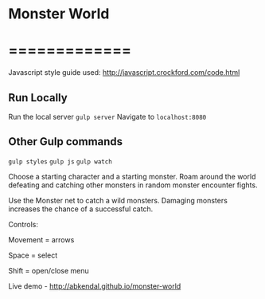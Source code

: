 # Monster World
# =============

Javascript style guide used: http://javascript.crockford.com/code.html

## Run Locally

Run the local server `gulp server`
Navigate to `localhost:8080`

## Other Gulp commands

`gulp styles`
`gulp js`
`gulp watch`



Choose a starting character and a starting monster. Roam around the world defeating and catching other monsters in random monster encounter fights.

Use the Monster net to catch a wild monsters. Damaging monsters increases the chance of a successful catch.

Controls:

Movement = arrows

Space = select

Shift = open/close menu


Live demo - http://abkendal.github.io/monster-world